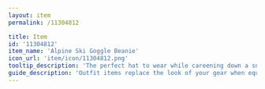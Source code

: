 ```yaml
---
layout: item
permalink: /11304812

title: Item
id: '11304812'
item_name: 'Alpine Ski Goggle Beanie'
icon_url: 'item/icon/11304812.png'
tooltip_description: 'The perfect hat to wear while careening down a snow-capped mountain.'
guide_description: 'Outfit items replace the look of your gear when equipped.'
---
```

